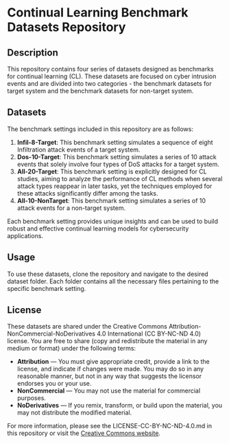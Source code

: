 # Continual Learning Benchmark Datasets Repository

## Description

This repository contains four series of datasets designed as benchmarks for continual learning (CL). These datasets are focused on cyber intrusion events and are divided into two categories - the benchmark datasets for target system and the benchmark datasets for non-target system.

## Datasets

The benchmark settings included in this repository are as follows:

1. **Infil-8-Target**: This benchmark setting simulates a sequence of eight Infiltration attack events of a target system.
2. **Dos-10-Target**: This benchmark setting simulates a series of $10$ attack events that solely involve four types of DoS attacks for a target system.
3. **All-20-Target**: This benchmark setting is explicitly designed for CL studies, aiming to analyze the performance of CL methods when several attack types reappear in later tasks, yet the techniques employed for these attacks significantly differ among the tasks.
4. **All-10-NonTarget**: This benchmark setting simulates a series of $10$ attack events for a non-target system.

Each benchmark setting provides unique insights and can be used to build robust and effective continual learning models for cybersecurity applications.

## Usage

To use these datasets, clone the repository and navigate to the desired dataset folder. Each folder contains all the necessary files pertaining to the specific benchmark setting.


## License

These datasets are shared under the Creative Commons Attribution-NonCommercial-NoDerivatives 4.0 International (CC BY-NC-ND 4.0) license. You are free to share (copy and redistribute the material in any medium or format) under the following terms:

- **Attribution** — You must give appropriate credit, provide a link to the license, and indicate if changes were made. You may do so in any reasonable manner, but not in any way that suggests the licensor endorses you or your use.
- **NonCommercial** — You may not use the material for commercial purposes.
- **NoDerivatives** — If you remix, transform, or build upon the material, you may not distribute the modified material.

For more information, please see the LICENSE-CC-BY-NC-ND-4.0.md in this repository or visit the [Creative Commons website](https://creativecommons.org/licenses/by-nc-nd/4.0/).
